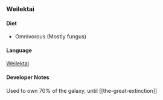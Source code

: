 ### Weilektai

#### Diet
* Omnivorous (Mostly fungus)

#### Language
[Weilektai](../../Languages/weilektai-language)

#### Developer Notes
Used to own 70% of the galaxy, until [[the-great-extinction]]

